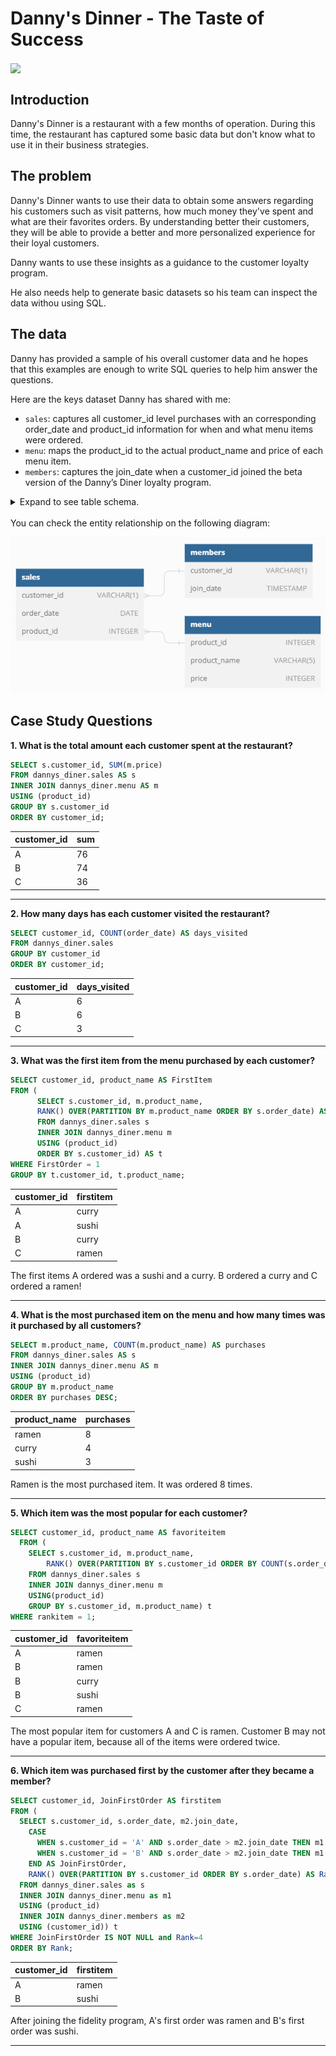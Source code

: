 # Danny's Dinner - The Taste of Success

<img src="https://8weeksqlchallenge.com/images/case-study-designs/1.png" width='300' align='center'>

## Introduction
Danny's Dinner is a restaurant with a few months of operation. During this time, the restaurant has captured some basic data but don't know what to use it in their business strategies.

## The problem
Danny's Dinner wants to use their data to obtain some answers regarding his customers such as visit patterns, how much money they've spent and what are their favorites orders. By understanding better their customers, they will be able to provide a better and more personalized experience for their loyal customers.

Danny wants to use these insights as a guidance to the customer loyalty program.

He also needs help to generate basic datasets so his team can inspect the data withou using SQL.

## The data
Danny has provided a sample of his overall customer data and he hopes that this examples are enough to write SQL queries to help him answer the questions.

Here are the keys dataset Danny has shared with me:
- <code>sales</code>: captures all customer_id level purchases with an corresponding order_date and product_id information for when and what menu items were ordered.
- <code>menu</code>: maps the product_id to the actual product_name and price of each menu item.
- <code>members</code>: captures the join_date when a customer_id joined the beta version of the Danny’s Diner loyalty program.

<details>
  <summary>Expand to see table schema.</summary>

### table 1: sales
<img src="image-1.png" width="200">

### table 2: menu
<img src="image-2.png" width="200">

### table 3: members
<img src="image-3.png" width="200">

</details>

<br>
You can check the entity relationship on the following diagram:

![tables-relationship](image.png)


## Case Study Questions
**1. What is the total amount each customer spent at the restaurant?**
~~~sql
SELECT s.customer_id, SUM(m.price)
FROM dannys_diner.sales AS s
INNER JOIN dannys_diner.menu AS m
USING (product_id)
GROUP BY s.customer_id
ORDER BY customer_id;
~~~

| customer_id | sum |
| ----------- | --- |
| A           | 76  |
| B           | 74  |
| C           | 36  |

---

**2. How many days has each customer visited the restaurant?**
~~~sql
SELECT customer_id, COUNT(order_date) AS days_visited
FROM dannys_diner.sales
GROUP BY customer_id
ORDER BY customer_id;
~~~

| customer_id | days_visited |
| ----------- | ------------ |
| A           | 6            |
| B           | 6            |
| C           | 3            |

---

**3. What was the first item from the menu purchased by each customer?**

~~~sql
SELECT customer_id, product_name AS FirstItem
FROM (
      SELECT s.customer_id, m.product_name,
      RANK() OVER(PARTITION BY m.product_name ORDER BY s.order_date) AS FirstOrder
      FROM dannys_diner.sales s
      INNER JOIN dannys_diner.menu m
      USING (product_id)
      ORDER BY s.customer_id) AS t
WHERE FirstOrder = 1
GROUP BY t.customer_id, t.product_name;
~~~

| customer_id | firstitem |
| ----------- | --------- |
| A           | curry     |
| A           | sushi     |
| B           | curry     |
| C           | ramen     |


The first items A ordered was a sushi and a curry. B ordered a curry and C ordered a ramen!

---

**4. What is the most purchased item on the menu and how many times was it purchased by all customers?**

~~~sql
SELECT m.product_name, COUNT(m.product_name) AS purchases
FROM dannys_diner.sales AS s
INNER JOIN dannys_diner.menu AS m
USING (product_id)
GROUP BY m.product_name
ORDER BY purchases DESC;
~~~

| product_name | purchases |
| ------------ | --------- |
| ramen        | 8         |
| curry        | 4         |
| sushi        | 3         |

Ramen is the most purchased item. It was ordered 8 times.

---

**5. Which item was the most popular for each customer?**

~~~sql
SELECT customer_id, product_name AS favoriteitem
  FROM (
    SELECT s.customer_id, m.product_name,
    	RANK() OVER(PARTITION BY s.customer_id ORDER BY COUNT(s.order_date) DESC) as RankItem
    FROM dannys_diner.sales s
    INNER JOIN dannys_diner.menu m
    USING(product_id)
    GROUP BY s.customer_id, m.product_name) t
WHERE rankitem = 1;
~~~

| customer_id | favoriteitem |
| ----------- | ------------ |
| A           | ramen        |
| B           | ramen        |
| B           | curry        |
| B           | sushi        |
| C           | ramen        |

The most popular item for customers A and C is ramen. Customer B may not have a popular item, because all of the items were ordered twice.

---

**6. Which item was purchased first by the customer after they became a member?**

~~~sql
SELECT customer_id, JoinFirstOrder AS firstitem
FROM (
  SELECT s.customer_id, s.order_date, m2.join_date,
    CASE
      WHEN s.customer_id = 'A' AND s.order_date > m2.join_date THEN m1.product_name
      WHEN s.customer_id = 'B' AND s.order_date > m2.join_date THEN m1.product_name
    END AS JoinFirstOrder,
    RANK() OVER(PARTITION BY s.customer_id ORDER BY s.order_date) AS Rank
  FROM dannys_diner.sales as s
  INNER JOIN dannys_diner.menu as m1
  USING (product_id)
  INNER JOIN dannys_diner.members as m2
  USING (customer_id)) t
WHERE JoinFirstOrder IS NOT NULL and Rank=4
ORDER BY Rank;
~~~
| customer_id | firstitem |
| ----------- | --------- |
| A           | ramen     |
| B           | sushi     |

After joining the fidelity program, A's first order was ramen and B's first order was sushi.

---
